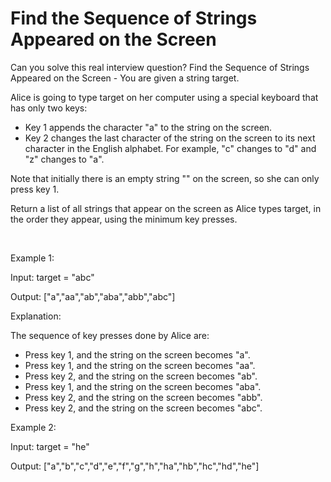 # Find the Sequence of Strings Appeared on the Screen

Can you solve this real interview question? Find the Sequence of Strings Appeared on the Screen - You are given a string target.

Alice is going to type target on her computer using a special keyboard that has only two keys:

 * Key 1 appends the character "a" to the string on the screen.
 * Key 2 changes the last character of the string on the screen to its next character in the English alphabet. For example, "c" changes to "d" and "z" changes to "a".

Note that initially there is an empty string "" on the screen, so she can only press key 1.

Return a list of all strings that appear on the screen as Alice types target, in the order they appear, using the minimum key presses.

 

Example 1:

Input: target = "abc"

Output: ["a","aa","ab","aba","abb","abc"]

Explanation:

The sequence of key presses done by Alice are:

 * Press key 1, and the string on the screen becomes "a".
 * Press key 1, and the string on the screen becomes "aa".
 * Press key 2, and the string on the screen becomes "ab".
 * Press key 1, and the string on the screen becomes "aba".
 * Press key 2, and the string on the screen becomes "abb".
 * Press key 2, and the string on the screen becomes "abc".

Example 2:

Input: target = "he"

Output: ["a","b","c","d","e","f","g","h","ha","hb","hc","hd","he"]